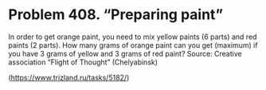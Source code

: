# Problem 408. “Preparing paint”

In order to get orange paint, you need to mix yellow paints (6 parts) and red paints (2 parts). How many grams of orange paint can you get (maximum) if you have 3 grams of yellow and 3 grams of red paint? Source: Creative association “Flight of Thought” (Chelyabinsk)

(https://www.trizland.ru/tasks/5182/)